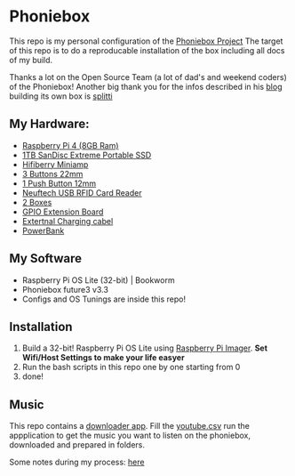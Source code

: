 # Phoniebox

This repo is my personal configuration of the [Phoniebox Project](https://phoniebox.de/)
The target of this repo is to do a reproducable installation of the box including all docs of my build.

Thanks a lot on the Open Source Team (a lot of dad's and weekend coders) of the Phoniebox! Another big thank you for the infos described in his [blog](https://splittscheid.de/phoniebox-bauanleitung-toniebox-alternative/) building its own box is [splitti](https://github.com/splitti/)

## My Hardware:
- [Raspberry Pi 4 (8GB Ram)](https://geizhals.de/raspberry-pi-4-modell-b-v54547.html)
- [1TB SanDisc Extreme Portable SSD](https://geizhals.de/sandisk-extreme-1050mb-s-portable-ssd-1tb-sdssde61-1t00-g25-a2374502.html)
- [Hifiberry Miniamp](https://geizhals.de/hifiberry-miniamp-a2403639.html)
- [3 Buttons 22mm](https://geizhals.de/3422565781)
- [1 Push Button 12mm](https://www.amazon.de/gp/product/B0C135W52J/ref=ppx_yo_dt_b_asin_title_o03_s00?ie=UTF8&psc=1)
- [Neuftech USB RFID Card Reader](https://geizhals.de/rfid-nfc-modul-em4100-verschiedene-hersteller-a1520356.html)
- [2 Boxes](https://geizhals.de/visaton-frs-8-8-ohm-2004-a2855789.html)
- [GPIO Extension Board](https://geizhals.de/1940125090)
- [Extertnal Charging cabel](https://geizhals.de/2223961498)
- [PowerBank](https://geizhals.de/3502046731)

## My Software
- Raspberry Pi OS Lite (32-bit) | Bookworm
- Phoniebox future3 v3.3
- Configs and OS Tunings are inside this repo!

## Installation
1. Build a 32-bit! Raspberry Pi OS Lite using [Raspberry Pi Imager](https://www.raspberrypi.com/software/). **Set Wifi/Host Settings to make your life easyer**
2. Run the bash scripts in this repo one by one starting from 0
3. done!

## Music
This repo contains a [downloader app](./downloader). Fill the [youtube.csv](./downloader/youtube.csv) run the appplication to get the music you want to listen on the phoniebox, downloaded and prepared in folders.

Some notes during my process: [here](./NOTES.md)